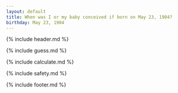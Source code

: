```yaml
---
layout: default
title: When was I or my baby conceived if born on May 23, 1904?
birthday: May 23, 1904
---
```


{% include header.md %}

{% include guess.md %}

{% include calculate.md %}

{% include safety.md %}

{% include footer.md %}



